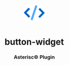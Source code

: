 <div align="center">
  <a href="https://asterisc.io" target="_blank" >
    <img height="50" src="src/assets/icon.svg" style="margin: 12px 0px">
  </a>

  <h1>button-widget</h1>
</div>

<div align="center">
  <h3>Asterisc© Plugin</h3>
</div>
